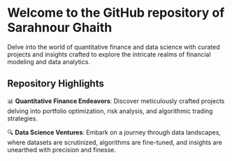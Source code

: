 # Welcome to the GitHub repository of **Sarahnour Ghaith**

Delve into the world of quantitative finance and data science with curated projects and insights crafted to explore the intricate realms of financial modeling and data analytics.

## Repository Highlights

📊 **Quantitative Finance Endeavors**: Discover meticulously crafted projects delving into portfolio optimization, risk analysis, and algorithmic trading strategies.

🔍 **Data Science Ventures**: Embark on a journey through data landscapes, where datasets are scrutinized, algorithms are fine-tuned, and insights are unearthed with precision and finesse.
